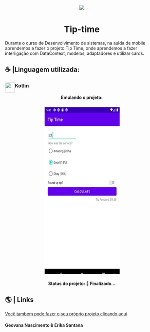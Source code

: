   <h1 align="center">
<img heigt="150" width="60"  src="https://simpleicons.org/icons/android.svg">
</h1>

<h1 align="center">Tip-time </h1>



<p>Durante o curso de Desenvolvimento de sistemas, na aulda de mobile aprendemos a fazer o projeto Tip Time, onde aprendemos a fazer interligação com DataContext, modelos, adaptadores e utilizar cards. </p>

## ☕ |Linguagem utilizada: 
<div>
<img src="https://skillicons.dev/icons?i=kotlin" width=32 height=32 align="left">
  <h3 align="left">Kotlin</h3>
</div>



<h4 align="center"> Emulando o projeto:</h4>
<div  align="center">
<img src="./img/imgemulado.jpeg" height="550px" width="250px">
</div>

<h4 align="center"> 
	Status do projeto: 🚀 Finalizado... 
</h4>



## 🌎 | Links

[Você também pode fazer o seu próprio projeto clicando aqui](https://developer.android.com/codelabs/basic-android-kotlin-training-recyclerview-scrollable-list?continue=https://developer.android.com/courses%2&hl=pt-br#0)


      
      
<h4> Geovana Nascimento & Erika Santana</h4>


